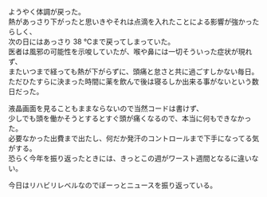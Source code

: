 ようやく体調が戻った。  
熱があっさり下がったと思いきやそれは点滴を入れたことによる影響が強かったらしく、  
次の日にはあっさり 38 ℃まで戻ってしまっていた。  
医者は風邪の可能性を示唆していたが、喉や鼻には一切そういった症状が現れず、  
またいつまで経っても熱が下がらずに、頭痛と怠さと共に過ごすしかない毎日。  
ただひたすらに決まった時間に薬を飲んで後は寝るしか出来る事がないという数日だった。

液晶画面を見ることもままならないので当然コードは書けず、  
少しでも頭を働かそうとするとすぐ頭が痛くなるので、本当に何もできなかった。  
必要なかった出費まで出たし、何だか発汗のコントロールまで下手になってる気がする。  
恐らく今年を振り返ったときには、きっとこの週がワースト週間となるに違いない。

今日はリハビリレベルなのでぼーっとニュースを振り返っている。

